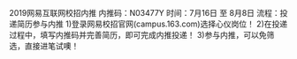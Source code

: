 
2019网易互联网校招内推
内推码：N03477Y
时间：7月16日 至 8月8日
流程：投递简历参与内推
1)登录网易校招官网(campus.163.com)选择心仪岗位！
2)在投递过程中，填写内推码并完善简历，即可完成内推投递！
3)参与内推，可以免筛选，直接进笔试噢！